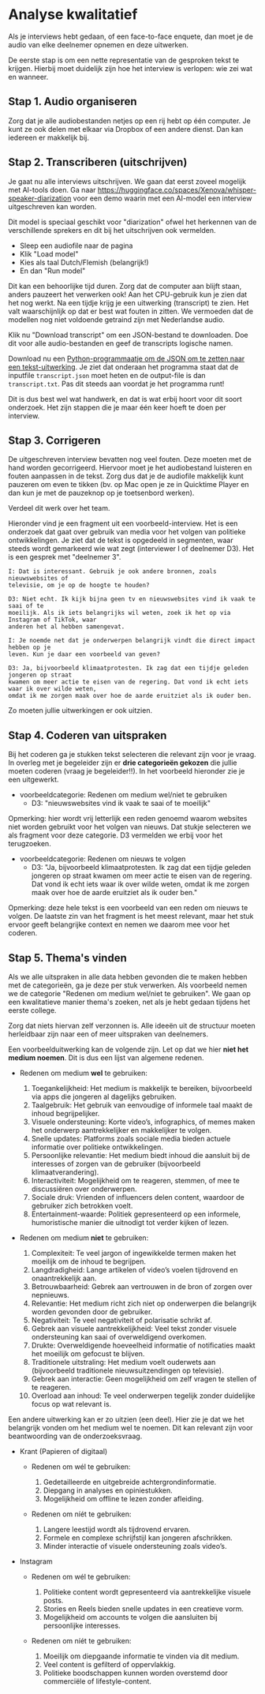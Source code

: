 # Analyse kwalitatief

Als je interviews hebt gedaan, of een face-to-face enquete, dan moet je de audio van elke deelnemer opnemen en deze uitwerken.

De eerste stap is om een nette representatie van de gesproken tekst te krijgen. Hierbij moet duidelijk zijn hoe het interview is verlopen: wie zei wat en wanneer.

## Stap 1. Audio organiseren

Zorg dat je alle audiobestanden netjes op een rij hebt op één computer. Je kunt ze ook delen met elkaar via Dropbox of een andere dienst. Dan kan iedereen er makkelijk bij.

## Stap 2. Transcriberen (uitschrijven)

Je gaat nu alle interviews uitschrijven. We gaan dat eerst zoveel mogelijk met AI-tools doen.
Ga naar <https://huggingface.co/spaces/Xenova/whisper-speaker-diarization> voor een demo waarin met een AI-model een interview uitgeschreven kan worden.

Dit model is speciaal geschikt voor "diarization" ofwel het herkennen van de verschillende sprekers en dit bij het uitschrijven ook vermelden.

- Sleep een audiofile naar de pagina
- Klik "Load model"
- Kies als taal Dutch/Flemish (belangrijk!)
- En dan "Run model"

Dit kan een behoorlijke tijd duren. Zorg dat de computer aan blijft staan, anders pauzeert het verwerken ook! Aan het CPU-gebruik kun je zien dat het nog werkt. Na een tijdje krijg je een uitwerking (transcript) te zien. Het valt waarschijnlijk op dat er best wat fouten in zitten. We vermoeden dat de modellen nog niet voldoende getraind zijn met Nederlandse audio.

Klik nu "Download transcript" om een JSON-bestand te downloaden. Doe dit voor alle audio-bestanden en geef de transcripts logische namen.

Download nu een [Python-programmaatje om de JSON om te zetten naar een tekst-uitwerking](trans.py). Je ziet dat onderaan het programma staat dat de inputfile `transcript.json` moet heten en de output-file is dan `transcript.txt`. Pas dit steeds aan voordat je het programma runt!

Dit is dus best wel wat handwerk, en dat is wat erbij hoort voor dit soort onderzoek. Het zijn stappen die je maar één keer hoeft te doen per interview.

## Stap 3. Corrigeren

De uitgeschreven interview bevatten nog veel fouten. Deze moeten met de hand worden gecorrigeerd. Hiervoor moet je het audiobestand luisteren en fouten aanpassen in de tekst. Zorg dus dat je de audiofile makkelijk kunt pauzeren om even te tikken (bv. op Mac open je ze in Quicktime Player en dan kun je met de pauzeknop op je toetsenbord werken).

Verdeel dit werk over het team.

Hieronder vind je een fragment uit een voorbeeld-interview. Het is een onderzoek dat gaat over gebruik van media voor het volgen van politieke ontwikkelingen. Je ziet dat de tekst is opgedeeld in segmenten, waar steeds wordt gemarkeerd wie wat zegt (interviewer I of deelnemer D3). Het is een gesprek met "deelnemer 3".

    I: Dat is interessant. Gebruik je ook andere bronnen, zoals nieuwswebsites of
    televisie, om je op de hoogte te houden?

    D3: Niet echt. Ik kijk bijna geen tv en nieuwswebsites vind ik vaak te saai of te
    moeilijk. Als ik iets belangrijks wil weten, zoek ik het op via Instagram of TikTok, waar
    anderen het al hebben samengevat.

    I: Je noemde net dat je onderwerpen belangrijk vindt die direct impact hebben op je
    leven. Kun je daar een voorbeeld van geven?

    D3: Ja, bijvoorbeeld klimaatprotesten. Ik zag dat een tijdje geleden jongeren op straat
    kwamen om meer actie te eisen van de regering. Dat vond ik echt iets waar ik over wilde weten,
    omdat ik me zorgen maak over hoe de aarde eruitziet als ik ouder ben.

Zo moeten jullie uitwerkingen er ook uitzien.

## Stap 4. Coderen van uitspraken

Bij het coderen ga je stukken tekst selecteren die relevant zijn voor je vraag. In overleg met je begeleider zijn er **drie categorieën gekozen** die jullie moeten coderen (vraag je begeleider!!). In het voorbeeld hieronder zie je een uitgewerkt.

- voorbeeldcategorie: Redenen om medium wel/niet te gebruiken
    - D3: "nieuwswebsites vind ik vaak te saai of te moeilijk"

Opmerking: hier wordt vrij letterlijk een reden genoemd waarom websites niet worden gebruikt voor het volgen van nieuws. Dat stukje selecteren we als fragment voor deze categorie. D3 vermelden we erbij voor het terugzoeken.

- voorbeeldcategorie: Redenen om nieuws te volgen
    - D3: "Ja, bijvoorbeeld klimaatprotesten. Ik zag dat een tijdje geleden jongeren op straat
    kwamen om meer actie te eisen van de regering. Dat vond ik echt iets waar ik over wilde weten,
    omdat ik me zorgen maak over hoe de aarde eruitziet als ik ouder ben."

Opmerking: deze hele tekst is een voorbeeld van een reden om nieuws te volgen. De laatste zin van het fragment is het meest relevant, maar het stuk ervoor geeft belangrijke context en nemen we daarom mee voor het coderen.

## Stap 5. Thema's vinden

Als we alle uitspraken in alle data hebben gevonden die te maken hebben met de categorieën, ga je deze per stuk verwerken. Als voorbeeld nemen we de categorie "Redenen om medium wel/niet te gebruiken". We gaan op een kwalitatieve manier thema's zoeken, net als je hebt gedaan tijdens het eerste college.

Zorg dat niets hiervan zelf verzonnen is. Alle ideeën uit de structuur moeten herleidbaar zijn naar een of meer uitspraken van deelnemers.

Een voorbeelduitwerking kan de volgende zijn. Let op dat we hier **niet het medium noemen**. Dit is dus een lijst van algemene redenen.

- Redenen om medium **wel** te gebruiken:

    1.  Toegankelijkheid: Het medium is makkelijk te bereiken, bijvoorbeeld via apps die jongeren al dagelijks gebruiken.
    2.  Taalgebruik: Het gebruik van eenvoudige of informele taal maakt de inhoud begrijpelijker.
    3.  Visuele ondersteuning: Korte video’s, infographics, of memes maken het onderwerp aantrekkelijker en makkelijker te volgen.
    4.  Snelle updates: Platforms zoals sociale media bieden actuele informatie over politieke ontwikkelingen.
    5.  Persoonlijke relevantie: Het medium biedt inhoud die aansluit bij de interesses of zorgen van de gebruiker (bijvoorbeeld klimaatverandering).
    6.  Interactiviteit: Mogelijkheid om te reageren, stemmen, of mee te discussiëren over onderwerpen.
    7.  Sociale druk: Vrienden of influencers delen content, waardoor de gebruiker zich betrokken voelt.
    8.  Entertainment-waarde: Politiek gepresenteerd op een informele, humoristische manier die uitnodigt tot verder kijken of lezen.

- Redenen om medium **niet** te gebruiken:

    1.  Complexiteit: Te veel jargon of ingewikkelde termen maken het moeilijk om de inhoud te begrijpen.
    2.  Langdradigheid: Lange artikelen of video’s voelen tijdrovend en onaantrekkelijk aan.
    3.  Betrouwbaarheid: Gebrek aan vertrouwen in de bron of zorgen over nepnieuws.
    4.  Relevantie: Het medium richt zich niet op onderwerpen die belangrijk worden gevonden door de gebruiker.
    5.  Negativiteit: Te veel negativiteit of polarisatie schrikt af.
    6.  Gebrek aan visuele aantrekkelijkheid: Veel tekst zonder visuele ondersteuning kan saai of overweldigend overkomen.
    7.  Drukte: Overweldigende hoeveelheid informatie of notificaties maakt het moeilijk om gefocust te blijven.
    8.  Traditionele uitstraling: Het medium voelt ouderwets aan (bijvoorbeeld traditionele nieuwsuitzendingen op televisie).
    9.  Gebrek aan interactie: Geen mogelijkheid om zelf vragen te stellen of te reageren.
    10. Overload aan inhoud: Te veel onderwerpen tegelijk zonder duidelijke focus op wat relevant is.

Een andere uitwerking kan er zo uitzien (een deel). Hier zie je dat we het belangrijk vonden om het medium wel te noemen. Dit kan relevant zijn voor beantwoording van de onderzoeksvraag.

- Krant (Papieren of digitaal)
    - Redenen om wél te gebruiken:
        1. Gedetailleerde en uitgebreide achtergrondinformatie.
        2. Diepgang in analyses en opiniestukken.
        3. Mogelijkheid om offline te lezen zonder afleiding.

    - Redenen om níét te gebruiken:
        1. Langere leestijd wordt als tijdrovend ervaren.
        2. Formele en complexe schrijfstijl kan jongeren afschrikken.
        3. Minder interactie of visuele ondersteuning zoals video’s.

- Instagram

    - Redenen om wél te gebruiken:
        1. Politieke content wordt gepresenteerd via aantrekkelijke visuele posts.
        2. Stories en Reels bieden snelle updates in een creatieve vorm.
        3. Mogelijkheid om accounts te volgen die aansluiten bij persoonlijke interesses.

    - Redenen om níét te gebruiken:
        1. Moeilijk om diepgaande informatie te vinden via dit medium.
        2. Veel content is gefilterd of oppervlakkig.
        3. Politieke boodschappen kunnen worden overstemd door commerciële of lifestyle-content.

